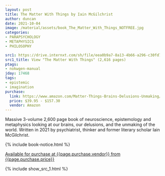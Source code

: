 ```yaml
---
layout: post
title: The Matter With Things by Iain McGilchrist
author: duncan
date: 2021-10-04
image: /material/assets/book_The_Matter_With_Things_NOTFREE.jpg
categories:
- PARAPSYCHOLOGY
- METAPHYSICS
- PHILOSOPHY

src1: https://drive.internxt.com/sh/file/eea0b9a7-8a13-4b66-a296-c30fd7c78988/3aeb5225c633f724d1cc4ae57821eade9e1083e6b5a798b20340c542b20d1536
src1_title: View "The Matter With Things" (2,616 pages)
ptags:
- nokwgen-manual
jday: 17468
tags:
- epistemic
- imagination
purchase:
  link: https://www.amazon.com/Matter-Things-Brains-Delusions-Unmaking/dp/1914568060
  price: $39.95 - $157.30
  vendor: Amazon
---
```


Massive 3-volume 2,600 page book of neuroscience, epistemology and metaphysics looking at our brains, our delusions, and the unmaking of the world. Written in 2021 by psychiatrist, thinker and former literary scholar Iain McGilchrist. 

<!--more-->

{% include book-notice.html %}

<a href="{{page.purchase.link}}">Available for purchase at {{page.purchase.vendor}} from {{page.purchase.price}}</a> 

{% include show_src_1.html %}
